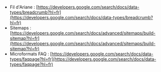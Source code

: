 - Fil d'Ariane : [https://developers.google.com/search/docs/data-types/breadcrumb?hl=fr](https://developers.google.com/search/docs/data-types/breadcrumb?hl=fr)
- Sitemaps : [https://developers.google.com/search/docs/advanced/sitemaps/build-sitemap?hl=fr](https://developers.google.com/search/docs/advanced/sitemaps/build-sitemap?hl=fr)
- Microformats FAQ : [https://developers.google.com/search/docs/data-types/faqpage?hl=fr](https://developers.google.com/search/docs/data-types/faqpage?hl=fr)
